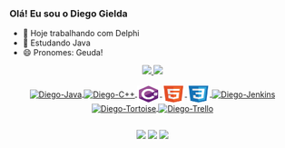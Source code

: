 ### Olá! Eu sou o Diego Gielda

- 🔭 Hoje trabalhando com Delphi
- 🌱 Estudando Java
- 😄 Pronomes: Geuda!

<div align="center">
  <a href="https://github.com/DiegoGielda">
  <img height="180em" src="https://github-readme-stats.vercel.app/api?username=DiegoGielda&show_icons=true&theme=nightowl&include_all_commits=true&count_private=true"/>
  <img height="180em" src="https://github-readme-stats.vercel.app/api/top-langs/?username=DiegoGielda&layout=compact&langs_count=7&theme=nightowl"/>
</div>
  
<div style="display: inline_block" align="center"><br>
  <img align="center" alt="Diego-Java" height="30" width="40" src="https://cdn.jsdelivr.net/gh/devicons/devicon/icons/java/java-original.svg">
  <img align="center" alt="Diego-C++" height="30" width="40" src="https://cdn.jsdelivr.net/gh/devicons/devicon/icons/cplusplus/cplusplus-original.svg">
  <img align="center" alt="Diego-Csharp" height="30" width="40" src="https://raw.githubusercontent.com/devicons/devicon/master/icons/csharp/csharp-original.svg">
  <img align="center" alt="Diego-HTML" height="30" width="40" src="https://raw.githubusercontent.com/devicons/devicon/master/icons/html5/html5-original.svg">
  <img align="center" alt="Diego-CSS" height="30" width="40" src="https://raw.githubusercontent.com/devicons/devicon/master/icons/css3/css3-original.svg">
  <img align="center" alt="Diego-Jenkins" height="30" width="40" src="https://cdn.jsdelivr.net/gh/devicons/devicon/icons/jenkins/jenkins-original.svg">
  <img align="center" alt="Diego-Tortoise" height="30" width="40" src="https://cdn.jsdelivr.net/gh/devicons/devicon/icons/tortoisegit/tortoisegit-original.svg">
  <img align="center" alt="Diego-Trello" height="30" width="40" src="https://icongr.am/devicon/trello-plain-wordmark.svg?size=126&color=00b8e6">
</div>
  
  ##
  
  <div align="center"> 
  <a href="https://www.instagram.com/diegogielda/" target="_blank"><img src="https://img.shields.io/badge/-Instagram-%23E4405F?style=for-the-badge&logo=instagram&logoColor=white" target="_blank"></a>
  <a href="https://www.linkedin.com/in/diego-gielda-953a97186/" target="_blank"><img src="https://img.shields.io/badge/-LinkedIn-%230077B5?style=for-the-badge&logo=linkedin&logoColor=white" target="_blank"></a> 
  <a href = "mailto:diegogielda7@gmail.com"><img src="https://img.shields.io/badge/-Gmail-%23333?style=for-the-badge&logo=gmail&logoColor=white" target="_blank"></a>
 
   <!-- Colocar alguma informação -->
</div>
